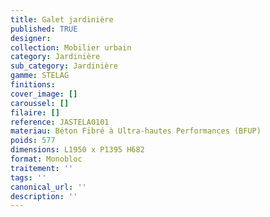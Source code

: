 ```yaml
---
title: Galet jardinière 
published: TRUE
designer: 
collection: Mobilier urbain
category: Jardinière
sub_category: Jardinière
gamme: STELAG
finitions: 
cover_image: []
caroussel: []
filaire: []
reference: JASTELA0101
materiau: Béton Fibré à Ultra-hautes Performances (BFUP)
poids: 577
dimensions: L1950 x P1395 H682
format: Monobloc
traitement: ''
tags: ''
canonical_url: ''
description: ''
---
```

